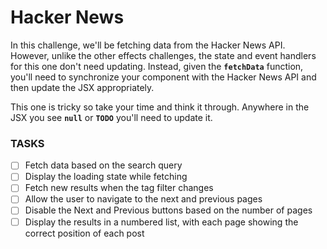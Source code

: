 # Hacker News

In this challenge, we'll be fetching data from the Hacker News API. However, unlike the other effects challenges, the state and event handlers for this one don't need updating. Instead, given the **`fetchData`** function, you'll need to synchronize your component with the Hacker News API and then update the JSX appropriately.

This one is tricky so take your time and think it through. Anywhere in the JSX you see **`null`** or **`TODO`** you'll need to update it.

### **TASKS**

- [ ]  Fetch data based on the search query
- [ ]  Display the loading state while fetching
- [ ]  Fetch new results when the tag filter changes
- [ ]  Allow the user to navigate to the next and previous pages
- [ ]  Disable the Next and Previous buttons based on the number of pages
- [ ]  Display the results in a numbered list, with each page showing the correct position of each post
